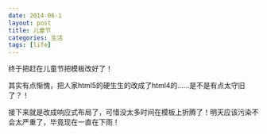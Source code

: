 ```yaml
---
date: 2014-06-1
layout: post
title: 儿童节
categories: 生活
tags: [life]
---
```


终于把赶在儿童节把模板改好了！

其实有点惭愧，把人家html5的硬生生的改成了html4的……是不是有点太守旧了？！

接下来就是改成响应式布局了，可惜没太多时间在模板上折腾了！明天应该污染不会太严重了，毕竟现在一直在下雨！
